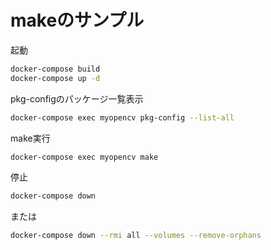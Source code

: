 # makeのサンプル

起動

```bash
docker-compose build
docker-compose up -d
```

pkg-configのパッケージ一覧表示

```bash
docker-compose exec myopencv pkg-config --list-all
```

make実行

```bash
docker-compose exec myopencv make
```

停止

```bash
docker-compose down
```

または

```bash
docker-compose down --rmi all --volumes --remove-orphans
```
